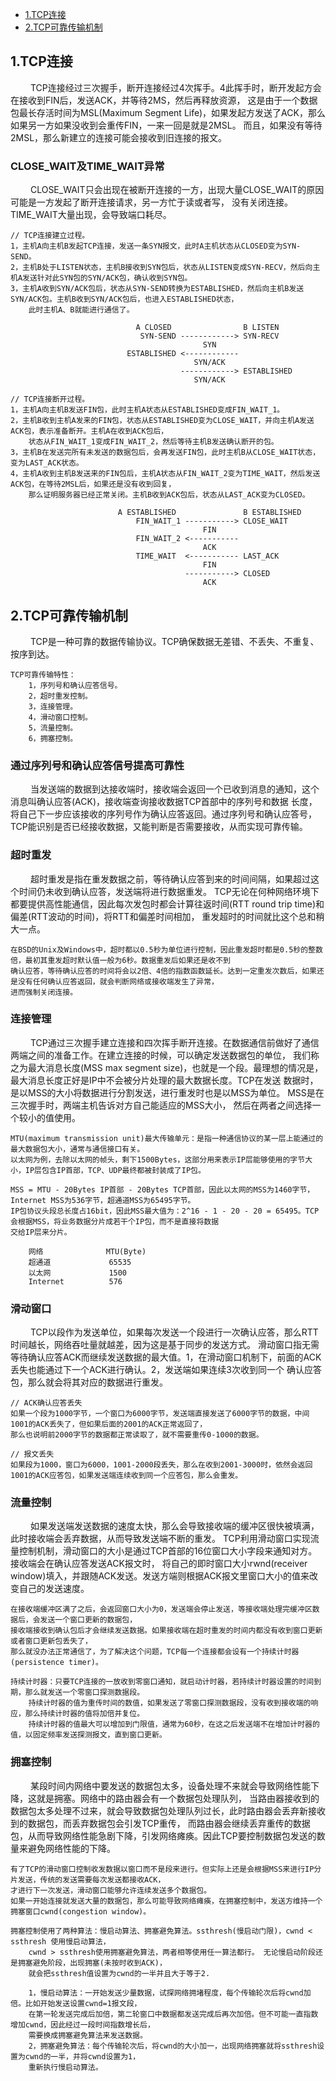 * [1.TCP连接](#1)
* [2.TCP可靠传输机制](#2)

<h2 id="1">1.TCP连接</h2>
&emsp;&emsp; TCP连接经过三次握手，断开连接经过4次挥手。4此挥手时，断开发起方会在接收到FIN后，发送ACK，并等待2MS，然后再释放资源，
这是由于一个数据包最长存活时间为MSL(Maximum Segment Life)，如果发起方发送了ACK，那么如果另一方如果没收到会重传FIN，一来一回是就是2MSL。
而且，如果没有等待2MSL，那么新建立的连接可能会接收到旧连接的报文。

### CLOSE_WAIT及TIME_WAIT异常
&emsp;&emsp; CLOSE_WAIT只会出现在被断开连接的一方，出现大量CLOSE_WAIT的原因可能是一方发起了断开连接请求，另一方忙于读或者写，
没有关闭连接。TIME_WAIT大量出现，会导致端口耗尽。

    // TCP连接建立过程。
    1，主机A向主机B发起TCP连接，发送一条SYN报文，此时A主机状态从CLOSED变为SYN-SEND。
    2，主机B处于LISTEN状态，主机B接收到SYN包后，状态从LISTEN变成SYN-RECV，然后向主机A发送针对此SYN包的SYN/ACK包，确认收到SYN包。
    3，主机A收到SYN/ACK包后，状态从SYN-SEND转换为ESTABLISHED，然后向主机B发送SYN/ACK包。主机B收到SYN/ACK包后，也进入ESTABLISHED状态，
        此时主机A、B就能进行通信了。

                                A CLOSED                B LISTEN
                                 SYN-SEND ------------> SYN-RECV
                                               SYN
                              ESTABLISHED <------------ 
                                             SYN/ACK
                                          ------------> ESTABLISHED
                                             SYN/ACK

    // TCP连接断开过程。
    1，主机A向主机B发送FIN包，此时主机A状态从ESTABLISHED变成FIN_WAIT_1。
    2，主机B收到主机A发来的FIN包，状态从ESTABLISHED变为CLOSE_WAIT，并向主机A发送ACK包，表示准备断开。主机A在收到ACK包后，
        状态从FIN_WAIT_1变成FIN_WAIT_2，然后等待主机B发送确认断开的包。
    3，主机B在发送完所有未发送的数据包后，会再发送FIN包，此时主机B从CLOSE_WAIT状态，变为LAST_ACK状态。
    4，主机A收到主机B发送来的FIN包后，主机A状态从FIN_WAIT_2变为TIME_WAIT，然后发送ACK包，在等待2MSL后，如果还是没有收到回复，
        那么证明服务器已经正常关闭。主机B收到ACK包后，状态从LAST_ACK变为CLOSED。

                            A ESTABLISHED               B ESTABLISHED
                                FIN_WAIT_1 -----------> CLOSE_WAIT
                                               FIN
                                FIN_WAIT_2 <----------- 
                                               ACK   
                                TIME_WAIT  <----------- LAST_ACK   
                                               FIN
                                           -----------> CLOSED
                                               ACK

<h2 id="2">2.TCP可靠传输机制</h2>
&emsp;&emsp; TCP是一种可靠的数据传输协议。TCP确保数据无差错、不丢失、不重复、按序到达。

    TCP可靠传输特性：
        1，序列号和确认应答信号。
        2，超时重发控制。
        3，连接管理。
        4，滑动窗口控制。
        5，流量控制。
        6，拥塞控制。

### 通过序列号和确认应答信号提高可靠性
&emsp;&emsp; 当发送端的数据到达接收端时，接收端会返回一个已收到消息的通知，这个消息叫确认应答(ACK)，接收端查询接收数据TCP首部中的序列号和数据
长度，将自己下一步应该接收的序列号作为确认应答返回。通过序列号和确认应答号，TCP能识别是否已经接收数据，又能判断是否需要接收，从而实现可靠传输。

### 超时重发
&emsp;&emsp; 超时重发是指在重发数据之前，等待确认应答到来的时间间隔，如果超过这个时间仍未收到确认应答，发送端将进行数据重发。
TCP无论在何种网络环境下都要提供高性能通信，因此每次发包时都会计算往返时间(RTT round trip time)和偏差(RTT波动的时间)，将RTT和偏差时间相加，
重发超时的时间就比这个总和稍大一点。
    
    在BSD的Unix及Windows中，超时都以0.5秒为单位进行控制，因此重发超时都是0.5秒的整数倍，最初其重发超时默认值一般为6秒。数据重发后如果还是收不到
    确认应答，等待确认应答的时间将会以2倍、4倍的指数函数延长。达到一定重发次数后，如果还是没有任何确认应答返回，就会判断网络或接收端发生了异常，
    进而强制关闭连接。

### 连接管理
&emsp;&emsp; TCP通过三次握手建立连接和四次挥手断开连接。在数据通信前做好了通信两端之间的准备工作。在建立连接的时候，可以确定发送数据包的单位，
我们称之为最大消息长度(MSS max segment size)，也就是一个段。最理想的情况是，最大消息长度正好是IP中不会被分片处理的最大数据长度。TCP在发送
数据时，是以MSS的大小将数据进行分割发送，进行重发时也是以MSS为单位。 MSS是在三次握手时，两端主机告诉对方自己能适应的MSS大小，
然后在两者之间选择一个较小的值使用。
    
    MTU(maximum transmission unit)最大传输单元：是指一种通信协议的某一层上能通过的最大数据包大小，通常与通信接口有关。
    以太网为例，去除以太网的帧头，剩下1500Bytes，这部分用来表示IP层能够使用的字节大小，IP层包含IP首部，TCP、UDP最终都被封装成了IP包。
    
    MSS = MTU - 20Bytes IP首部 - 20Bytes TCP首部，因此以太网的MSS为1460字节，Internet MSS为536字节，超通道MSS为65495字节。
    IP包协议头段总长度占16bit，因此MSS最大值为：2^16 - 1 - 20 - 20 = 65495。TCP会根据MSS，将业务数据分片成若干个IP包，而不是直接将数据
    交给IP层来分片。
    
        网络              MTU(Byte)
        超通道             65535
        以太网             1500
        Internet          576

### 滑动窗口
&emsp;&emsp; TCP以段作为发送单位，如果每次发送一个段进行一次确认应答，那么RTT时间越长，网络吞吐量就越差，因为这是基于同步的发送方式。
滑动窗口指无需等待确认应答ACK而继续发送数据的最大值。1，在滑动窗口机制下，前面的ACK丢失也能通过下一个ACK进行确认。2，发送端如果连续3次收到同一个
确认应答包，那么就会将其对应的数据进行重发。

    // ACK确认应答丢失
    如果一个段为1000字节，一个窗口为6000字节，发送端直接发送了6000字节的数据，中间1001的ACK丢失了，但如果后面的2001的ACK正常返回了，
    那么也说明前2000字节的数据都正常读取了，就不需要重传0-1000的数据。

    // 报文丢失
    如果段为1000，窗口为6000，1001-2000段丢失，那么在收到2001-3000时，依然会返回1001的ACK应答包，如果发送端连续收到同一个应答包，那么会重发。


### 流量控制
&emsp;&emsp; 如果发送端发送数据的速度太快，那么会导致接收端的缓冲区很快被填满，此时接收端会丢弃数据，从而导致发送端不断的重发。
TCP利用滑动窗口实现流量控制机制，滑动窗口的大小是通过TCP首部的16位窗口大小字段来通知对方。接收端会在确认应答发送ACK报文时，
将自己的即时窗口大小rwnd(receiver window)填入，并跟随ACK发送。发送方端则根据ACK报文里窗口大小的值来改变自己的发送速度。
    
    在接收端缓冲区满了之后，会返回窗口大小为0，发送端会停止发送，等接收端处理完缓冲区数据后，会发送一个窗口更新的数据包，
    接收端接收到确认包后才会继续发送数据。如果接收端在超时重发的时间内都没有收到窗口更新或者窗口更新包丢失了，
    那么就没办法正常通信了，为了解决这个问题，TCP每一个连接都会设有一个持续计时器(persistence timer)。
    
    持续计时器：只要TCP连接的一放收到零窗口通知，就启动计时器，若持续计时器设置的时间到期，那么就发送一个零窗口探测数据段。
        持续计时器的值为重传时间的数值，如果发送了零窗口探测数据段，没有收到接收端的响应，那么持续计时器的值将加倍并复位。
        持续计时器的值最大可以增加到门限值，通常为60秒，在这之后发送端不在增加计时器的值，以固定频率发送探测报文，直到窗口更新。
        
### 拥塞控制
&emsp;&emsp; 某段时间内网络中要发送的数据包太多，设备处理不来就会导致网络性能下降，这就是拥塞。网络中的路由器会有一个数据包处理队列，
当路由器接收到的数据包太多处理不过来，就会导致数据包处理队列过长，此时路由器会丢弃新接收到的数据包，而丢弃数据包会引发TCP重传，
而路由器会继续丢弃重传的数据包，从而导致网络性能急剧下降，引发网络瘫痪。因此TCP要控制数据包发送的数量来避免网络性能的下降。

    有了TCP的滑动窗口控制收发数据以窗口而不是段来进行。但实际上还是会根据MSS来进行IP分片发送，传统的发送需要每次发送都接收ACK，
    才进行下一次发送，滑动窗口能够允许连续发送多个数据包。
    如果一开始连接就发送大量的数据包，那么可能导致网络瘫痪，在拥塞控制中，发送方维持一个拥塞窗口cwnd(congestion window)。
    
    拥塞控制使用了两种算法：慢启动算法、拥塞避免算法。ssthresh(慢启动门限)，cwnd < ssthresh 使用慢启动算法，
        cwnd > ssthresh使用拥塞避免算法，两者相等使用任一算法都行。 无论慢启动阶段还是拥塞避免阶段，出现拥塞(未按时收到ACK)，
        就会把ssthresh值设置为cwnd的一半并且大于等于2.
        
        1，慢启动算法：一开始发送少量数据，试探网络拥堵程度，每个传输轮次后将cwnd加倍。比如开始发送设置cwnd=1报文段，
        在第一轮发送完成后加倍，第二轮窗口中数据都发送完成后再次加倍。但不可能一直指数增加cwnd，因此经过一段时间指数增长后，
        需要换成拥塞避免算法来发送数据。
        2，拥塞避免算法：每个传输轮次后，将cwnd的大小加一，出现网络拥塞就将ssthresh设置为cwnd的一半，并将cwnd设置为1，
        重新执行慢启动算法。
